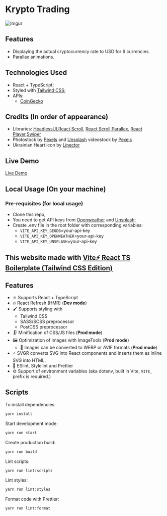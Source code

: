 # Krypto Trading

![Imgur](https://i.imgur.com/2IBNPPj.png)

## Features

- Displaying the actual cryptocurrency rate to USD for 6 currencies.
- Parallax animations.

## Technologies Used

- React + TypeScript;
- Styled with [Tailwind CSS](https://www.npmjs.com/package/tailwindcss);
- APIs:
  - [CoinGecko](https://www.coingecko.com/)

## Credits (In order of appearance)

- Libraries: [HeadlessUI](https://www.npmjs.com/package/@headlessui/react),[React Scroll](https://www.npmjs.com/package/react-scroll), [React Scroll Parallax](https://www.npmjs.com/package/react-scroll-parallax), [React Player](https://www.npmjs.com/package/react-player),[Swiper](https://www.npmjs.com/package/swiper)
- Photostock by [Pexels](https://www.pexels.com/) and [Unsplash](https://www.unsplash.com/) videostock by [Pexels](https://www.pexels.com/)
- Ukrainian Heart icon by [Linector](https://www.iconfinder.com/LINECTOR)

## Live Demo

[Live Demo](https://krypto-trading.vercel.app/)

## Local Usage (On your machine)

### Pre-requisites (for local usage)

- Clone this repo;
- You need to get API keys from [Openweather](https://openweathermap.org/) and [Unsplash](https://unsplash.com/developers/);
- Create .env file in the root folder with corresponding variables:
  - `VITE_API_KEY_GEODB`=your-api-key
  - `VITE_API_KEY_OPENWEATHER`=your-api-key
  - `VITE_API_KEY_UNSPLASH`=your-api-key

## This website made with [Vite⚡ React TS Boilerplate (Tailwind CSS Edition)](https://github.com/valentine-samoylov/vite-react-ts-tw-bp)

## Features

- ⚛️ Supports React + TypeScript
- 🔥 React Refresh (HMR) (**Dev mode**)
- 🖌️ Supports styling with
  - Tailwind CSS
  - SASS/SCSS preprocessor
  - PostCSS preprocessor
- 🗜️ Minification of CSS/JS files (**Prod mode**)
- 🖼 Optimization of images with ImageTools (**Prod mode**)
  - 🔁 Images can be converted to WEBP or AVIF formats (**Prod mode**)
- ⭐ SVGR converts SVG into React components and inserts them as inline SVG into HTML.
- 🧰 ESlint, Stylelint and Prettier
- ⚙️ Support of environment variables (aka dotenv, built in Vite, `VITE_` prefix is required.)

## Scripts

To install dependencies:

```sh
yarn install
```

Start development mode:

```sh
yarn run start
```

Create production build:

```sh
yarn run build
```

Lint scripts:

```sh
yarn run lint:scripts
```

Lint styles:

```sh
yarn run lint:styles
```

Format code with Prettier:

```sh
yarn run lint:format
```
